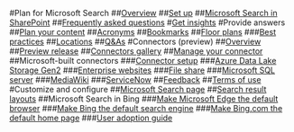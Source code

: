 #Plan for Microsoft Search
##[Overview](overview-microsoft-search.md)
##[Set up](setup-microsoft-search.md)
##[Microsoft Search in SharePoint](get-started-search-in-sharepoint-online.md)
##[Frequently asked questions](faqs.md)
#[Get insights](get-insights.md)
#Provide answers
##[Plan your content](plan-your-content.md)
##[Acronyms](manage-acronyms.md)
##[Bookmarks](manage-bookmarks.md)
##[Floor plans](manage-floorplans.md)
###[Best practices](floorplans-bestpractices.md)
##[Locations](manage-locations.md)
##[Q&As](manage-qas.md)
#Connectors (preview)
##[Overview](connectors-overview.md)
##[Preview release](connectors-preview.md)
##[Connectors gallery](connectors-gallery.md)
##[Manage your connector](manage-connector.md)
##Microsoft-built connectors
###[Connector setup](configure-connector.md)
###[Azure Data Lake Storage Gen2](azure-data-lake-connector.md)
###[Enterprise websites](enterprise-web-connector.md)
###[File share](file-share-connector.md)
###[Microsoft SQL server](MSSQL-connector.md)
###[MediaWiki](mediawiki-connector.md)
###[ServiceNow](servicenow-connector.md)
##[Feedback](connectors-feedback.md)
##[Terms of use](terms-of-use.md)
#Customize and configure
##[Microsoft Search page](customize-search-page.md)
##[Search result layouts](customize-results-layout.md)
##Microsoft Search in Bing
###[Make Microsoft Edge the default browser](set-default-browser.md)
###[Make Bing the default search engine](set-default-search-engine.md)
###[Make Bing.com the default home page](set-default-homepage.md)
###[User adoption guide](user-adoption-guide.md)
